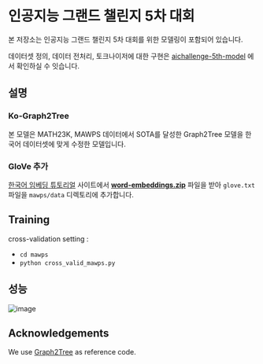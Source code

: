 # 인공지능 그랜드 챌린지 5차 대회

본 저장소는 인공지능 그랜드 챌린지 5차 대회를 위한 모델링이 포함되어 있습니다.

데이터셋 정의, 데이터 전처리, 토크나이저에 대한 구현은 [aichallenge-5th-model](https://github.com/sogang-isds/aichallenge-5th-model) 에서 확인하실 수 잇습니다.


## 설명


### Ko-Graph2Tree

본 모델은 MATH23K, MAWPS 데이터에서 SOTA를 달성한 Graph2Tree 모델을 한국어 데이터셋에 맞게 수정한 모델입니다.

### GloVe 추가

[한국어 임베딩 튜토리얼](https://github.com/ratsgo/embedding/releases) 사이트에서 **[word-embeddings.zip](https://drive.google.com/open?id=1yHGtccC2FV3_d6C6_Q4cozYSOgA7bG-e)** 파일을 받아  `glove.txt` 파일을 `mawps/data` 디렉토리에 추가합니다.


## Training

cross-validation setting :
* ``cd mawps``
* ``python cross_valid_mawps.py``

## 성능

![image](https://user-images.githubusercontent.com/86343047/155657065-3788672d-0041-4a57-8d65-484b5f8ea26a.png)

## Acknowledgements
We use [Graph2Tree](https://github.com/2003pro/Graph2Tree) as reference code.
